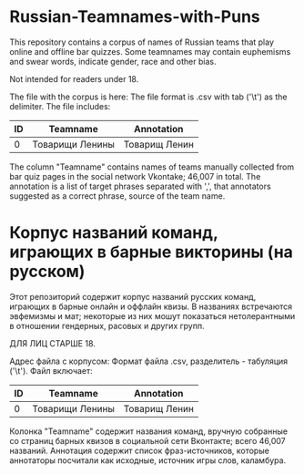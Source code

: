 # Russian-Teamnames-with-Puns

This repository contains a corpus of names of Russian teams that play online and offline bar quizzes. Some teamnames may contain euphemisms and swear words, indicate gender, race and other bias.

Not intended for readers under 18.

The file with the corpus is here:
The file format is .csv with tab ('\t') as the delimiter. The file includes:

 ID | Teamname        | Annotation 
----|-----------------|---------
 0  | Товарищи Ленины | Товарищ Ленин 


The column "Teamname" contains names of teams manually collected from bar quiz pages in the social network Vkontake; 46,007 in total. The annotation is a list of target phrases separated with ',', that annotators suggested as a correct phrase, source of the team name.

# Корпус названий команд, играющих в барные викторины (на русском)

Этот репозиторий содержит корпус названий русских команд, играющих в барные онлайн и оффлайн квизы. В названиях встречаются эвфемизмы и мат; некоторые из них мошут показаться нетолерантными в отношении гендерных, расовых и других групп.

ДЛЯ ЛИЦ СТАРШЕ 18.

Адрес файла с корпусом:
Формат файла .csv, разделитель - табуляция ('\t'). Файл включает:

 ID | Teamname        | Annotation 
----|-----------------|---------
 0  | Товарищи Ленины | Товарищ Ленин

Колонка "Teamname" содержит названия команд, вручную собранные со страниц барных квизов в социальной сети Вконтакте; всего 46,007 названий. Аннотация содержит список фраз-источников, которые аннотаторы посчитали как исходные, источник игры слов, каламбура.

